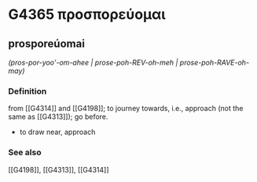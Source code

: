 # G4365 προσπορεύομαι

## prosporeúomai

_(pros-por-yoo'-om-ahee | prose-poh-REV-oh-meh | prose-poh-RAVE-oh-may)_

### Definition

from [[G4314]] and [[G4198]]; to journey towards, i.e., approach (not the same as [[G4313]]); go before.

- to draw near, approach

### See also

[[G4198]], [[G4313]], [[G4314]]

